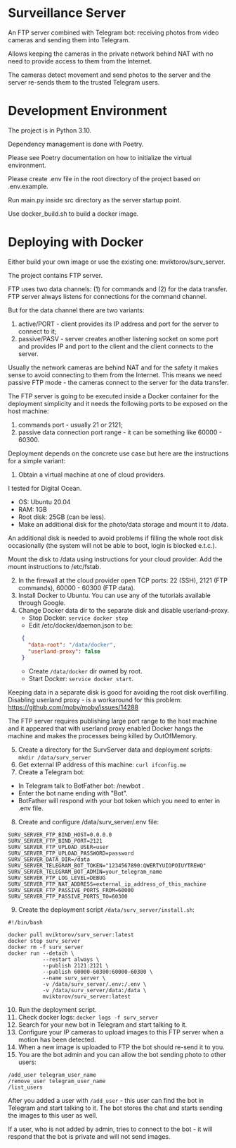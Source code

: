 # Surveillance Server
An FTP server combined with Telegram bot: receiving photos from video cameras and sending them into Telegram.

Allows keeping the cameras in the private network behind NAT with no need to provide access to them from the Internet.

The cameras detect movement and send photos to the server and the server re-sends them to the trusted Telegram users.

# Development Environment
The project is in Python 3.10.

Dependency management is done with Poetry.

Please see Poetry documentation on how to initialize the virtual environment.

Please create .env file in the root directory of the project based on .env.example.

Run main.py inside src directory as the server startup point.

Use docker_build.sh to build a docker image.

# Deploying with Docker

Either build your own image or use the existing one: mviktorov/surv_server.

The project contains FTP server.

FTP uses two data channels: (1) for commands and (2) for the data transfer.
FTP server always listens for connections for the command channel.

But for the data channel there are two variants:
1. active/PORT - client provides its IP address and port for the server to connect to it; 
2. passive/PASV - server creates another listening socket on some port and provides IP and port
to the client and the client connects to the server.

Usually the network cameras are behind NAT and for the safety it makes sense to avoid 
connecting to them from the Internet. This means we need passive FTP mode - 
the cameras connect to the server for the data transfer.

The FTP server is going to be executed inside a Docker container for the deployment 
simplicity and it needs the following ports to be exposed on the host machine:
1. commands port - usually 21 or 2121;
2. passive data connection port range - it can be something like 60000 - 60300.

Deployment depends on the concrete use case but here are the instructions for a simple
variant:
1. Obtain a virtual machine at one of cloud providers.

I tested for Digital Ocean.
- OS: Ubuntu 20.04
- RAM: 1GB
- Root disk: 25GB (can be less).
- Make an additional disk for the photo/data storage and mount it to /data.

An additional disk is needed to avoid problems if filling the whole root disk occasionally 
(the system will not be able to boot, login is blocked e.t.c.).

Mount the disk to /data using instructions for your cloud provider.
Add the mount instructions to /etc/fstab.

2. In the firewall at the cloud provider open TCP ports: 
22 (SSH), 2121 (FTP commands), 60000 - 60300 (FTP data).
3. Install Docker to Ubuntu.
You can use any of the tutorials available through Google.
4. Change Docker data dir to the separate disk and disable userland-proxy. 
   - Stop Docker: `service docker stop` 
   - Edit /etc/docker/daemon.json to be:
   ```json
    {
      "data-root": "/data/docker",
      "userland-proxy": false
    }
    ```
   - Create `/data/docker` dir owned by root. 
   - Start Docker: `service docker start`. 
   
Keeping data in a separate disk is good for avoiding the root disk overfilling.
Disabling userland proxy - is a workaround for this problem:
https://github.com/moby/moby/issues/14288

The FTP server requires publishing large port range to the host machine
and it appeared that with userland proxy enabled Docker hangs the machine 
and makes the processes being killed by OutOfMemory.

5. Create a directory for the SurvServer data and deployment scripts:
```mkdir /data/surv_server```
6. Get external IP address of this machine:
```curl ifconfig.me```
7. Create a Telegram bot:
- In Telegram talk to BotFather bot: /newbot .
- Enter the bot name ending with "Bot".
- BotFather will respond with your bot token which you need to enter
in .env file.
8. Create and configure /data/surv_server/.env file:
```
SURV_SERVER_FTP_BIND_HOST=0.0.0.0
SURV_SERVER_FTP_BIND_PORT=2121
SURV_SERVER_FTP_UPLOAD_USER=user
SURV_SERVER_FTP_UPLOAD_PASSWORD=password
SURV_SERVER_DATA_DIR=/data
SURV_SERVER_TELEGRAM_BOT_TOKEN="1234567890:QWERTYUIOPOIUYTREWQ"
SURV_SERVER_TELEGRAM_BOT_ADMIN=your_telegram_name
SURV_SERVER_FTP_LOG_LEVEL=DEBUG
SURV_SERVER_FTP_NAT_ADDRESS=external_ip_address_of_this_machine
SURV_SERVER_FTP_PASSIVE_PORTS_FROM=60000
SURV_SERVER_FTP_PASSIVE_PORTS_TO=60300

```
9. Create the deployment script `/data/surv_server/install.sh`:
```shell
#!/bin/bash

docker pull mviktorov/surv_server:latest
docker stop surv_server
docker rm -f surv_server
docker run --detach \
           --restart always \
           --publish 2121:2121 \
           --publish 60000-60300:60000-60300 \
           --name surv_server \
           -v /data/surv_server/.env:/.env \
           -v /data/surv_server/data:/data \
           mviktorov/surv_server:latest

```
10. Run the deployment script.
11. Check docker logs:
```docker logs -f surv_server```
12. Search for your new bot in Telegram and start talking to it.
13. Configure your IP cameras to upload images to this FTP server
when a motion has been detected.
14. When a new image is uploaded to FTP the bot should re-send it to you.
15. You are the bot admin and you can allow the bot sending photo to other users:
```
/add_user telegram_user_name
/remove_user telegram_user_name
/list_users
```
After you added a user with `/add_user` - this user can find the bot in Telegram
and start talking to it.
The bot stores the chat and starts sending the images to this user as well.

If a user, who is not added by admin, tries to connect to the bot - 
it will respond that the bot is private and will not send images.



